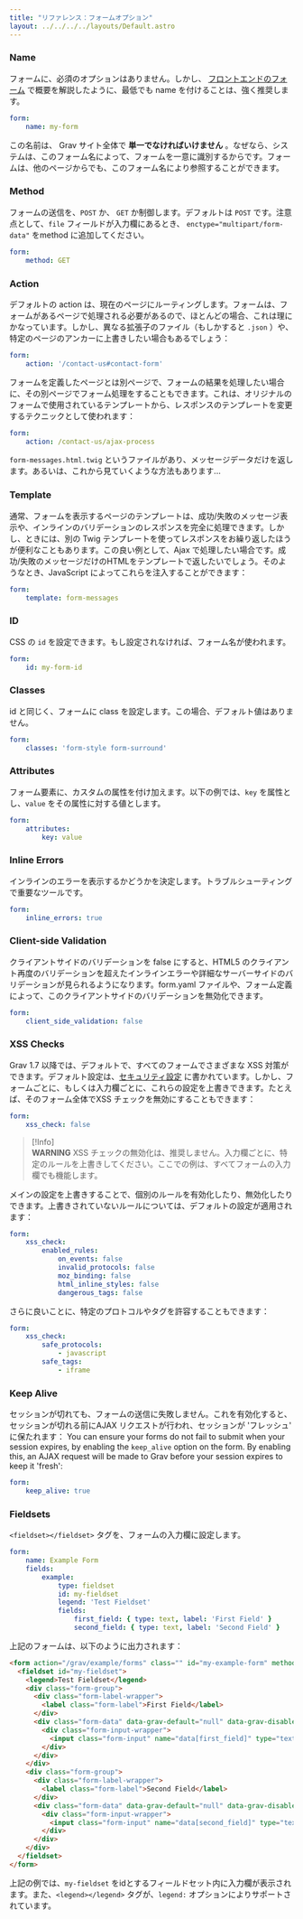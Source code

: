```yaml
---
title: "リファレンス：フォームオプション"
layout: ../../../../layouts/Default.astro
---
```



### Name

フォームに、必須のオプションはありません。しかし、 [フロントエンドのフォーム](../) で概要を解説したように、最低でも name を付けることは、強く推奨します。

```yaml
form:
    name: my-form
```

この名前は、 Grav サイト全体で **単一でなければいけません** 。なぜなら、システムは、このフォーム名によって、フォームを一意に識別するからです。フォームは、他のページからでも、このフォーム名により参照することができます。

### Method

フォームの送信を、`POST` か、 `GET` か制御します。デフォルトは `POST` です。注意点として、`file` フィールドが入力欄にあるとき、 `enctype="multipart/form-data"` をmethod に追加してください。

```yaml
form:
    method: GET
```


### Action

デフォルトの action は、現在のページにルーティングします。フォームは、フォームがあるページで処理される必要があるので、ほとんどの場合、これは理にかなっています。しかし、異なる拡張子のファイル（もしかすると `.json` ）や、特定のページのアンカーに上書きしたい場合もあるでしょう：

```yaml
form:
    action: '/contact-us#contact-form'
```

フォームを定義したページとは別ページで、フォームの結果を処理したい場合に、その別ページでフォーム処理をすることもできます。これは、オリジナルのフォームで使用されているテンプレートから、レスポンスのテンプレートを変更するテクニックとして使われます：

```yaml
form:
    action: /contact-us/ajax-process
```

`form-messages.html.twig` というファイルがあり、メッセージデータだけを返します。あるいは、これから見ていくような方法もあります...

### Template

通常、フォームを表示するページのテンプレートは、成功/失敗のメッセージ表示や、インラインのバリデーションのレスポンスを完全に処理できます。しかし、ときには、別の Twig テンプレートを使ってレスポンスをお繰り返したほうが便利なこともあります。この良い例として、Ajax で処理したい場合です。成功/失敗のメッセージだけのHTMLをテンプレートで返したいでしょう。そのようなとき、JavaScript によってこれらを注入することができます：

```yaml
form:
    template: form-messages
```

### ID

CSS の `id` を設定できます。もし設定されなければ、フォーム名が使われます。

```yaml
form:
    id: my-form-id
```

### Classes

id と同じく、フォームに class を設定します。この場合、デフォルト値はありません。

```yaml
form:
    classes: 'form-style form-surround'
```

### Attributes

フォーム要素に、カスタムの属性を付け加えます。以下の例では、`key` を属性とし、`value` をその属性に対する値とします。

```yaml
form:
    attributes:
        key: value
```

### Inline Errors

インラインのエラーを表示するかどうかを決定します。トラブルシューティングで重要なツールです。

```yaml
form:
    inline_errors: true
```

### Client-side Validation

クライアントサイドのバリデーションを false にすると、HTML5 のクライアント再度のバリデーションを超えたインラインエラーや詳細なサーバーサイドのバリデーションが見られるようになります。form.yaml ファイルや、フォーム定義によって、このクライアントサイドのバリデーションを無効化できます。

```yaml
form:
    client_side_validation: false
```

### XSS Checks

Grav 1.7 以降では、デフォルトで、すべてのフォームでさまざまな XSS 対策ができます。デフォルト設定は、[セキュリティ設定](../../../01.basics/05.grav-configuration/#security) に書かれています。しかし、フォームごとに、もしくは入力欄ごとに、これらの設定を上書きできます。たとえば、そのフォーム全体でXSS チェックを無効にすることもできます：

```yaml
form:
    xss_check: false
```

> [!Info]  
> **WARNING** XSS チェックの無効化は、推奨しません。入力欄ごとに、特定のルールを上書きしてください。ここでの例は、すべてフォームの入力欄でも機能します。

メインの設定を上書きすることで、個別のルールを有効化したり、無効化したりできます。上書きされていないルールについては、デフォルトの設定が適用されます：

```yaml
form:
    xss_check:
        enabled_rules:
            on_events: false
            invalid_protocols: false
            moz_binding: false
            html_inline_styles: false
            dangerous_tags: false
```

さらに良いことに、特定のプロトコルやタグを許容することもできます：

```yaml
form:
    xss_check:
        safe_protocols:
            - javascript
        safe_tags:
            - iframe
```

### Keep Alive

セッションが切れても、フォームの送信に失敗しません。これを有効化すると、セッションが切れる前にAJAX リクエストが行われ、セッションが 'フレッシュ' に保たれます：
You can ensure your forms do not fail to submit when your session expires, by enabling the `keep_alive` option on the form.  By enabling this, an AJAX request will be made to Grav before your session expires to keep it 'fresh':

```yaml
form:
    keep_alive: true
```

### Fieldsets

`<fieldset></fieldset>` タグを、フォームの入力欄に設定します。

```yaml
form:
    name: Example Form
    fields:
        example:
            type: fieldset
            id: my-fieldset
            legend: 'Test Fieldset'
            fields:
                first_field: { type: text, label: 'First Field' }
                second_field: { type: text, label: 'Second Field' }
```

上記のフォームは、以下のように出力されます：

```html
<form action="/grav/example/forms" class="" id="my-example-form" method="post" name="Example Form">
  <fieldset id="my-fieldset">
    <legend>Test Fieldset</legend>
    <div class="form-group">
      <div class="form-label-wrapper">
        <label class="form-label">First Field</label>
      </div>
      <div class="form-data" data-grav-default="null" data-grav-disabled="true" data-grav-field="text">
        <div class="form-input-wrapper">
          <input class="form-input" name="data[first_field]" type="text" value="">
        </div>
      </div>
    </div>
    <div class="form-group">
      <div class="form-label-wrapper">
        <label class="form-label">Second Field</label>
      </div>
      <div class="form-data" data-grav-default="null" data-grav-disabled="true" data-grav-field="text">
        <div class="form-input-wrapper">
          <input class="form-input" name="data[second_field]" type="text" value="">
        </div>
      </div>
    </div>
  </fieldset>
</form>
```

上記の例では、`my-fieldset` をidとするフィールドセット内に入力欄が表示されます。また、`<legend></legend>` タグが、`legend:` オプションによりサポートされています。


